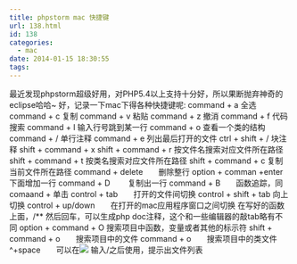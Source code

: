 ```yaml
---
title: phpstorm mac 快捷键
url: 138.html
id: 138
categories:
  - mac
date: 2014-01-15 18:30:55
tags:
---
```


最近发现phpstorm超级好用，对PHP5.4以上支持十分好，所以果断抛弃神奇的eclipse哈哈~ 好，记录一下mac下得各种快捷键呢: command + a 全选 command + c 复制 command + v 粘贴 command + z 撤消 command + f 代码搜索 command + l 输入行号跳到某一行 command + o 查看一个类的结构 command + / 单行注释 command + e 列出最后打开的文件 ctrl + shift + / 块注释 shift + command + x shift + command + r 按文件名搜索对应文件所在路径 shift + command + t 按类名搜索对应文件所在路径 shift + command + c 复制当前文件所在路径 command + delete　　删除整行 option + comman +enter　　下面增加一行 command + D 　　复制出一行 command + B　　函数追踪，同comaand + 单击 control + tab　　打开的文件间切换 control + shift + tab 向上切换 control + up/down　　在打开的mac应用程序窗口之间切换 在写好的函数上面，/** 然后回车，可以生成php doc注释，这个和一些编辑器的敲tab略有不同 option + command + O 搜索项目中函数，变量或者其他的标示符 shift + command + o　　搜索项目中的文件 command + o　　搜索项目中的类文件 ^+space　　可以在<img src="images/"> 输入/之后使用，提示出文件列表